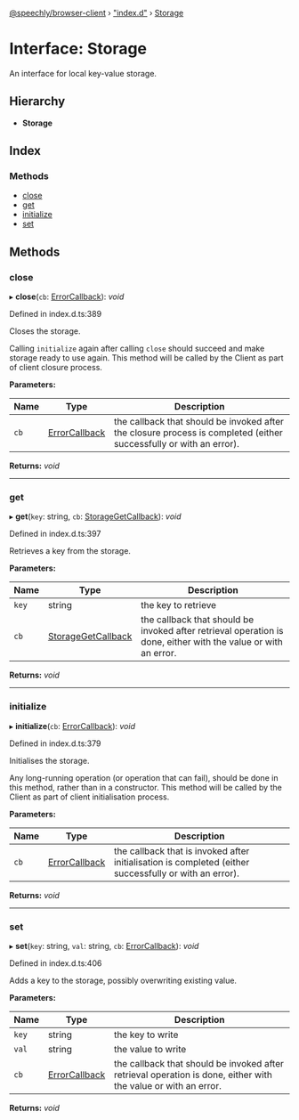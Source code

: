 [@speechly/browser-client](../README.md) › ["index.d"](../modules/_index_d_.md) › [Storage](_index_d_.storage.md)

# Interface: Storage

An interface for local key-value storage.

## Hierarchy

* **Storage**

## Index

### Methods

* [close](_index_d_.storage.md#close)
* [get](_index_d_.storage.md#get)
* [initialize](_index_d_.storage.md#initialize)
* [set](_index_d_.storage.md#set)

## Methods

###  close

▸ **close**(`cb`: [ErrorCallback](../modules/_index_d_.md#errorcallback)): *void*

Defined in index.d.ts:389

Closes the storage.

Calling `initialize` again after calling `close` should succeed and make storage ready to use again.
This method will be called by the Client as part of client closure process.

**Parameters:**

Name | Type | Description |
------ | ------ | ------ |
`cb` | [ErrorCallback](../modules/_index_d_.md#errorcallback) | the callback that should be invoked after the closure process is completed (either successfully or with an error).  |

**Returns:** *void*

___

###  get

▸ **get**(`key`: string, `cb`: [StorageGetCallback](../modules/_index_d_.md#storagegetcallback)): *void*

Defined in index.d.ts:397

Retrieves a key from the storage.

**Parameters:**

Name | Type | Description |
------ | ------ | ------ |
`key` | string | the key to retrieve |
`cb` | [StorageGetCallback](../modules/_index_d_.md#storagegetcallback) | the callback that should be invoked after retrieval operation is done, either with the value or with an error.  |

**Returns:** *void*

___

###  initialize

▸ **initialize**(`cb`: [ErrorCallback](../modules/_index_d_.md#errorcallback)): *void*

Defined in index.d.ts:379

Initialises the storage.

Any long-running operation (or operation that can fail), should be done in this method,
rather than in a constructor.
This method will be called by the Client as part of client initialisation process.

**Parameters:**

Name | Type | Description |
------ | ------ | ------ |
`cb` | [ErrorCallback](../modules/_index_d_.md#errorcallback) | the callback that is invoked after initialisation is completed (either successfully or with an error).  |

**Returns:** *void*

___

###  set

▸ **set**(`key`: string, `val`: string, `cb`: [ErrorCallback](../modules/_index_d_.md#errorcallback)): *void*

Defined in index.d.ts:406

Adds a key to the storage, possibly overwriting existing value.

**Parameters:**

Name | Type | Description |
------ | ------ | ------ |
`key` | string | the key to write |
`val` | string | the value to write |
`cb` | [ErrorCallback](../modules/_index_d_.md#errorcallback) | the callback that should be invoked after retrieval operation is done, either with the value or with an error.  |

**Returns:** *void*
